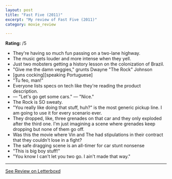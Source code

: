 ```yaml
---
layout: post
title: "Fast Five (2011)"
excerpt: "My review of Fast Five (2011)"
category: movie_review

---
```


**Rating:** /5

* They're having so much fun passing on a two-lane highway.
* The music gets louder and more intense when they yell.
* Just two mobsters getting a history lesson on the colonization of Brazil.
* "Give me the damn veggies," grunts Dwayne "The Rock" Johnson
* [guns cocking][speaking Portuguese]
* "Tu feo, man!"
* Everyone lists specs on tech like they're reading the product description.
* — "Let's go get some cars." — "Nice."
* The Rock is SO sweaty.
* "You really like doing that stuff, huh?" is the most generic pickup line. I am going to use it for every scenario ever.
* They dropped, like, three grenades on that car and they only exploded after the third one. I'm just imagining a scene where grenades keep dropping but none of them go off.
* Was this the movie where Vin and The had stipulations in their contract that they couldn't lose in a fight?
* The safe dragging scene is an all-timer for car stunt nonsense
* "This is big boy stuff!"
* "You know I can't let you two go. I ain't made that way."

<hr>

[See Review on Letterboxd](https://boxd.it/8wIEcV)

